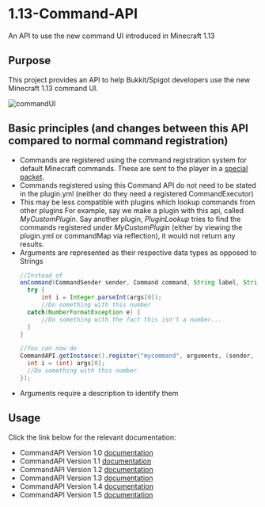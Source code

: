 # 1.13-Command-API
An API to use the new command UI introduced in Minecraft 1.13

## Purpose
This project provides an API to help Bukkit/Spigot developers use the new Minecraft 1.13 command UI.

![commandUI](https://i.imgur.com/aTJa77G.gif "commandUI")

## Basic principles (and changes between this API compared to normal command registration)
- Commands are registered using the command registration system for default Minecraft commands. These are sent to the player in a [special packet](https://wiki.vg/Command_Data).
- Commands registered using this Command API do not need to be stated in the plugin.yml (neither do they need a registered CommandExecutor)
- This may be less compatible with plugins which lookup commands from other plugins
  For example, say we make a plugin with this api, called _MyCustomPlugin_. Say another plugin, _PluginLookup_ tries to find the commands registered under _MyCustomPlugin_ (either by viewing the plugin.yml or commandMap via reflection), it would not return any results.
- Arguments are represented as their respective data types as opposed to Strings
  ```java
  //Instead of 
  onCommand(CommandSender sender, Command command, String label, String[] args) {
  	try {
		int i = Integer.parseInt(args[0]);
		//Do something with this number
	catch(NumberFormatException e) {
		//Do something with the fact this isn't a number...
	}
  }
  
  //You can now do
  CommandAPI.getInstance().register("mycommand", arguments, (sender, args) -> {
	int i = (int) args[0];
    //Do something with this number
  });
  ```
- Arguments require a description to identify them

## Usage
Click the link below for the relevant documentation:
* CommandAPI Version 1.0 [documentation](https://github.com/JorelAli/1.13-Command-API/blob/master/v1.0%20Documentation.md)
* CommandAPI Version 1.1 [documentation](https://github.com/JorelAli/1.13-Command-API/blob/master/v1.1%20Documentation.md)
* CommandAPI Version 1.2 [documentation](https://github.com/JorelAli/1.13-Command-API/blob/master/v1.2%20Documentation.md)
* CommandAPI Version 1.3 [documentation](https://github.com/JorelAli/1.13-Command-API/blob/master/v1.3%20Documentation.md)
* CommandAPI Version 1.4 [documentation](https://github.com/JorelAli/1.13-Command-API/blob/master/v1.4%20Documentation.md)
* CommandAPI Version 1.5 [documentation](https://github.com/JorelAli/1.13-Command-API/blob/master/v1.5%20Documentation.md)
